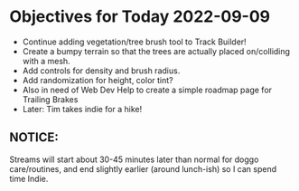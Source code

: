 # Objectives for Today 2022-09-09

- Continue adding vegetation/tree brush tool to Track Builder!
- Create a bumpy terrain so that the trees are actually placed on/colliding with a mesh.
- Add controls for density and brush radius.
- Add randomization for height, color tint?
- Also in need of Web Dev Help to create a simple roadmap page for Trailing Brakes
- Later: Tim takes indie for a hike!

## NOTICE:

Streams will start about 30-45 minutes later than normal for doggo care/routines, and end slightly earlier (around lunch-ish) so I can spend time Indie.
